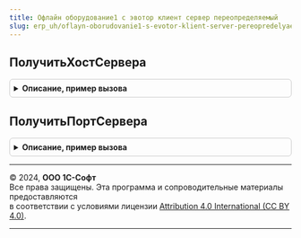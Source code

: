 ```yaml
---
title: Офлайн оборудование1 с эвотор клиент сервер переопределяемый
slug: erp_uh/oflayn-oborudovanie1-s-evotor-klient-server-pereopredelyaemyy
---
```



## ПолучитьХостСервера
<details style="margin: 1em 0; padding: 0.5em; border: 1px solid #ccc; border-radius: 6px;">

<summary style="font-weight: bold; cursor: pointer;">Описание, пример вызова</summary>

```bsl

// Получить хост сервера.
//
// Возвращаемое значение:
//  Строка - Получить хост сервера
Функция ПолучитьХостСервера() Экспорт
```

Пример вызова
```bsl
Результат = ОфлайнОборудование1СЭвоторКлиентСерверПереопределяемый.ПолучитьХостСервера() 
```
</details>

## ПолучитьПортСервера
<details style="margin: 1em 0; padding: 0.5em; border: 1px solid #ccc; border-radius: 6px;">

<summary style="font-weight: bold; cursor: pointer;">Описание, пример вызова</summary>

```bsl

// Получить порт сервера.
//
// Возвращаемое значение:
//  Число - Получить порт сервера
Функция ПолучитьПортСервера() Экспорт
```

Пример вызова
```bsl
Результат = ОфлайнОборудование1СЭвоторКлиентСерверПереопределяемый.ПолучитьПортСервера() 
```
</details>

---

© 2024, **ООО 1С-Софт**  
Все права защищены. Эта программа и сопроводительные материалы предоставляются  
в соответствии с условиями лицензии [Attribution 4.0 International (CC BY 4.0)](https://creativecommons.org/licenses/by/4.0/legalcode).

---
